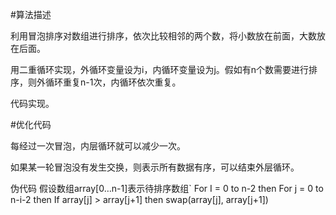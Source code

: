 #算法描述

利用冒泡排序对数组进行排序，依次比较相邻的两个数，将小数放在前面，大数放在后面。

用二重循环实现，外循环变量设为i，内循环变量设为j。假如有n个数需要进行排序，则外循环重复n-1次，内循环依次重复。

代码实现。

#优化代码

每经过一次冒泡，内层循环就可以减少一次。

如果某一轮冒泡没有发生交换，则表示所有数据有序，可以结束外层循环。

伪代码
假设数组array[0…n-1]表示待排序数组`
For I = 0 to n-2 then
   For j = 0 to n-i-2 then
      If array[j] > array[j+1] then
         swap(array[j], array[j+1])

